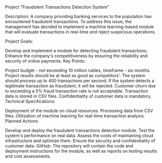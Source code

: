 Project "Fraudulent Transactions Detection System"

Description:
A company providing banking services to the population has encountered fraudulent transactions. To address this issue, the management has decided to implement a machine learning-based module that will evaluate transactions in real-time and reject suspicious operations.

Project Goals:

Develop and implement a module for detecting fraudulent transactions.
Enhance the company's competitiveness by ensuring the reliability and security of online payments.
Key Points:

Project budget - not exceeding 10 million rubles, timeframe - six months.
Project results should be at least as good as competitors'.
The system should process up to 400 transactions per second.
If the system detects a legitimate transaction as fraudulent, it will be rejected.
Customer churn due to exceeding a 5% fraud transaction rate is not acceptable.
Transaction data is stored in CSV files.
Confidentiality of customer data is mandatory.
Technical Specifications:

Deployment of the module on cloud resources.
Processing data from CSV files.
Utilization of machine learning for real-time transaction analysis.
Planned Actions:

Develop and deploy the fraudulent transactions detection module.
Test the system's performance on real data.
Assess the costs of maintaining cloud infrastructure and optimize them.
Ensure the security and confidentiality of customer data.
GitHub:
The repository will contain the code and deployment instructions for the module, as well as reports on testing results and cost assessments.
